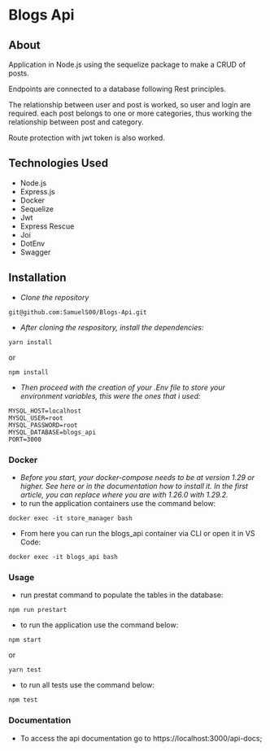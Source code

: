 # Blogs Api

## About

Application in Node.js using the sequelize package to make a CRUD of posts.

Endpoints are connected to a database following Rest principles.

The relationship between user and post is worked, so user and login are required. each post belongs to one or more categories, thus working the relationship between post and category.

Route protection with jwt token is also worked.

## Technologies Used

* Node.js
* Express.js
* Docker
* Sequelize
* Jwt
* Express Rescue
* Joi
* DotEnv
* Swagger

## Installation

* *Clone the repository*

```
git@github.com:SamuelS00/Blogs-Api.git
```

* *After cloning the respository, install the dependencies:*

```
yarn install
```

or

```
npm install
```

* *Then proceed with the creation of your .Env file to store your environment variables, this were the ones that i used:*

```
MYSQL_HOST=localhost
MYSQL_USER=root
MYSQL_PASSWORD=root
MYSQL_DATABASE=blogs_api
PORT=3000
```

### Docker

* *Before you start, your docker-compose needs to be at version 1.29 or higher. See here or in the documentation how to install it. In the first article, you can replace where you are with 1.26.0 with 1.29.2.*
* to run the application containers use the command below:

```
docker exec -it store_manager bash
```

* From here you can run the blogs_api container via CLI or open it in VS Code:

```
docker exec -it blogs_api bash
```

### Usage

* run prestat command to populate the tables in the database:

```
npm run prestart
```

* to run the application use the command below:

```
npm start
```

or

```
yarn test
```

* to run all tests use the command below:

```
npm test
```

### Documentation

* To access the api documentation go to https://localhost:3000/api-docs;
